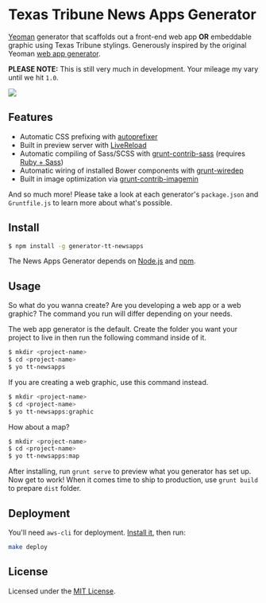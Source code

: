 # Texas Tribune News Apps Generator

[Yeoman](http://yeoman.io) generator that scaffolds out a front-end web app **OR** embeddable graphic using Texas Tribune stylings. Generously inspired by the original Yeoman [web app generator](https://github.com/yeoman/generator-webapp).

**PLEASE NOTE:** This is still very much in development. Your mileage my vary until we hit `1.0`.

![](http://i.imgur.com/OHMWZgQ.png)

## Features

* Automatic CSS prefixing with [autoprefixer](https://github.com/postcss/autoprefixer)
* Built in preview server with [LiveReload](http://livereload.com/)
* Automatic compiling of Sass/SCSS with [grunt-contrib-sass](https://www.npmjs.org/package/grunt-contrib-sass) (requires [Ruby + Sass](http://sass-lang.com/install))
* Automatic wiring of installed Bower components with [grunt-wiredep](https://github.com/stephenplusplus/grunt-wiredep)
* Built in image optimization via [grunt-contrib-imagemin](grunt-contrib-imagemin)

And so much more! Please take a look at each generator's `package.json` and `Gruntfile.js` to learn more about what's possible.

## Install

```sh
$ npm install -g generator-tt-newsapps
```
The News Apps Generator depends on [Node.js](http://nodejs.org/) and [npm](http://npmjs.org/).

## Usage

So what do you wanna create? Are you developing a web app or a web graphic? The command you run will differ depending on your needs.

The web app generator is the default. Create the folder you want your project to live in then run the following command inside of it.

```sh
$ mkdir <project-name>
$ cd <project-name>
$ yo tt-newsapps
```

If you are creating a web graphic, use this command instead.

```sh
$ mkdir <project-name>
$ cd <project-name>
$ yo tt-newsapps:graphic
```

How about a map?

```sh
$ mkdir <project-name>
$ cd <project-name>
$ yo tt-newsapps:map
```

After installing, run `grunt serve` to preview what you generator has set up. Now get to work! When it comes time to ship to production, use `grunt build` to prepare `dist` folder.

## Deployment

You'll need `aws-cli` for deployment. [Install it](http://docs.aws.amazon.com/cli/latest/userguide/installing.html), then run:

```sh
make deploy
```

## License

Licensed under the [MIT License](http://opensource.org/licenses/MIT).
